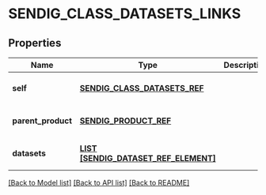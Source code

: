 # SENDIG_CLASS_DATASETS_LINKS

## Properties
Name | Type | Description | Notes
------------ | ------------- | ------------- | -------------
**self** | [**SENDIG_CLASS_DATASETS_REF**](SendigClassDatasetsRef.md) |  | [optional] [default to null]
**parent_product** | [**SENDIG_PRODUCT_REF**](SendigProductRef.md) |  | [optional] [default to null]
**datasets** | [**LIST [SENDIG_DATASET_REF_ELEMENT]**](SendigDatasetRefElement.md) |  | [optional] [default to null]

[[Back to Model list]](../README.md#documentation-for-models) [[Back to API list]](../README.md#documentation-for-api-endpoints) [[Back to README]](../README.md)


